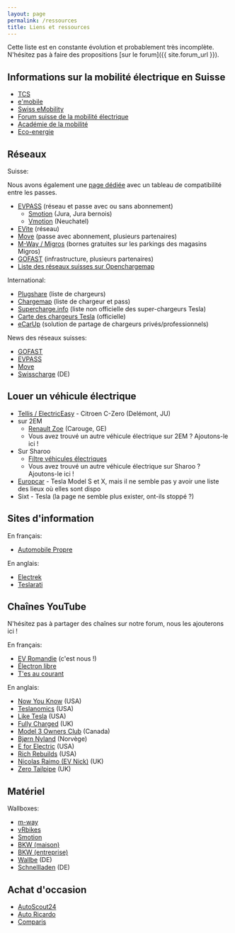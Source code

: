 ```yaml
---
layout: page
permalink: /ressources
title: Liens et ressources
---
```


Cette liste est en constante évolution et probablement très incomplète.
N'hésitez pas à faire des propositions [sur le forum]({{ site.forum_url }}).

## Informations sur la mobilité électrique en Suisse

- [TCS](https://www.tcs.ch/fr/tests-conseils/conseils/environnement-mobilite/mobilite-electrique.php)
- [e'mobile](https://e-mobile.ch/)
- [Swiss eMobility](https://www.swiss-emobility.ch/fr/index.php)
- [Forum suisse de la mobilité électrique](http://www.forum-elektromobilitaet.ch/fr/home-fr.html)
- [Académie de la mobilité](https://www.mobilityacademy.ch/akademie-fr/index.php)
- [Eco-energie](http://www.eco-energie.ch/cms2/)

## Réseaux

Suisse:

Nous avons également une [page dédiée](/reseaux) avec un tableau de compatibilité entre les passes.

- [EVPASS](https://evpass.ch/) (réseau et passe avec ou sans abonnement)
  - [Smotion](http://www.smotion.ch/) (Jura, Jura bernois)
  - [Vmotion](http://www.vmotion.ch/) (Neuchatel)
- [EVite](https://www.swiss-emobility.ch/fr/EVite/EVite-Ladestationen/index.php) (réseau)
- [Move](https://www.move.ch/fr/) (passe avec abonnement, plusieurs partenaires)
- [M-Way / Migros](https://generation-m.migros.ch/fr/preserver-la-planete/astuces-et-outils/recharger-voiture-electrique.html) (bornes gratuites sur les parkings des magasins Migros)
- [GOFAST](https://www.gofast.swiss/fr) (infrastructure, plusieurs partenaires)
- [Liste des réseaux suisses sur Openchargemap](https://openchargemap.org/site/country/switzerland/networks)

International:

- [Plugshare](https://www.plugshare.com/) (liste de chargeurs)
- [Chargemap](https://chargemap.com/map) (liste de chargeur et pass)
- [Supercharge.info](https://supercharge.info/) (liste non officielle des super-chargeurs Tesla)
- [Carte des chargeurs Tesla](https://www.tesla.com/fr_CH/findus) (officielle)
- [eCarUp](https://web.ecarup.com/) (solution de partage de chargeurs privés/professionnels)

News des réseaux suisses:

- [GOFAST](https://www.gofast.swiss/fr/nouvelles)
- [EVPASS](https://evpass.ch/Common/News)
- [Move](https://www.move.ch/fr/news/)
- [Swisscharge](https://www.swisscharge.ch/news/) (DE)

## Louer un véhicule électrique

- [Tellis / ElectricEasy](https://www.tellis.ch/) - Citroen C-Zero (Delémont, JU)
- sur 2EM
  - [Renault Zoe](https://www.2em.ch/location-voiture/carouge/renault-zoe-1419) (Carouge, GE)
  - Vous avez trouvé un autre véhicule électrique sur 2EM ? Ajoutons-le ici !
- Sur Sharoo
  - [Filtre véhicules électriques](https://app.sharoo.com/fr?filters%5Bfuel%5D%5B%5D=3)
  - Vous avez trouvé un autre véhicule électrique sur Sharoo ? Ajoutons-le ici !
- [Europcar](https://www.europcar.ch/fr) - Tesla Model S et X, mais il ne semble pas y avoir une liste des lieux où elles sont dispo
- Sixt - Tesla (la page ne semble plus exister, ont-ils stoppé ?)

## Sites d'information

En français:

- [Automobile Propre](http://www.automobile-propre.com/)

En anglais:

- [Electrek](https://electrek.co/)
- [Teslarati](https://www.teslarati.com/)

## Chaînes YouTube

N'hésitez pas à partager des chaînes sur notre forum, nous les ajouterons ici !

En français:

- [EV Romandie](https://www.youtube.com/channel/UCNGDiG3zqA-sUW0utDszY0Q) (c'est nous !)
- [Électron libre](https://www.youtube.com/channel/UCDeFzyRGq1I4QzSW_FnBJ5w)
- [T'es au courant](https://www.youtube.com/channel/UCoXYYfEwvxeK89WuN1txsIw)

En anglais:

- [Now You Know](https://www.youtube.com/channel/UCMFmrcGuFNu_59L0pHcR0OA) (USA)
- [Teslanomics](https://www.youtube.com/channel/UCbEbf0-PoSuHD0TgMbxomDg) (USA)
- [Like Tesla](https://www.youtube.com/channel/UCLdTYHvdML-EXsPeiiYJLqA) (USA)
- [Fully Charged](https://www.youtube.com/user/fullychargedshow) (UK)
- [Model 3 Owners Club](https://www.youtube.com/channel/UCry4jW5bcj9DIs7ZwA95Ylw) (Canada)
- [Bjørn Nyland](https://www.youtube.com/user/bjornnyland) (Norvège)
- [E for Electric](https://www.youtube.com/channel/UCNX6A--KWiqE_F45EcPqmNw) (USA)
- [Rich Rebuilds](https://www.youtube.com/channel/UCfV0_wbjG8KJADuZT2ct4SA) (USA)
- [Nicolas Raimo (EV Nick)](https://www.youtube.com/channel/UCA5BxqNslvqgVl61NvRTLjQ) (UK)
- [Zero Tailpipe](https://www.youtube.com/user/waterstink) (UK)

## Matériel

Wallboxes:

- [m-way](https://m-way.ch/fr/infrastucture-de-recharge/)
- [vRbikes](https://www.vrbikes.ch/fr/station-de-recharge.html)
- [Smotion](http://www.smotion.ch/fr/Solutions-de-recharge/Solutions-de-recharge.html)
- [BKW (maison)](https://www.bkw.ch/fr/clients-prives/electromobilite/borne-de-recharge-pour-la-maison/)
- [BKW (entreprise)](https://www.bkw.ch/fr/clients-commerciaux/electromobilite/borne-de-recharge/)
- [Wallbe](https://shop.wallbe.ch/) (DE)
- [Schnellladen](https://www.schnellladen.ch/de/) (DE)

## Achat d'occasion

- [AutoScout24](https://www.autoscout24.ch/fr/voitures/toutes-les-marques?fuel=16&st=1&vehtyp=10)
- [Auto Ricardo](https://auto.ricardo.ch/fr/s/?fuel_type=4)
- [Comparis](https://fr.comparis.ch/carfinder/marktplatz/elektro)
